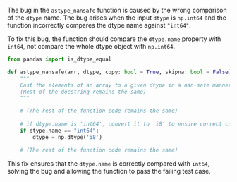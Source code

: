 The bug in the `astype_nansafe` function is caused by the wrong comparison of the `dtype` name. The bug arises when the input `dtype` is `np.int64` and the function incorrectly compares the dtype name against `"int64"`.

To fix this bug, the function should compare the `dtype.name` property with `int64`, not compare the whole dtype object with `np.int64`.

```python
from pandas import is_dtype_equal

def astype_nansafe(arr, dtype, copy: bool = True, skipna: bool = False):
    """
    Cast the elements of an array to a given dtype in a nan-safe manner.
    (Rest of the docstring remains the same)
    """

    # (The rest of the function code remains the same)
    
    # if dtype.name is 'int64', convert it to 'i8' to ensure correct comparison
    if dtype.name == "int64":
        dtype = np.dtype('i8')

    # (The rest of the function code remains the same)
```

This fix ensures that the `dtype.name` is correctly compared with `int64`, solving the bug and allowing the function to pass the failing test case.